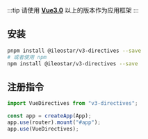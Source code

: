 :::tip
请使用 [**Vue3.0**](https://cn.vuejs.org/) 以上的版本作为应用框架
:::

## 安装

```bash
pnpm install @ileostar/v3-directives --save
# 或者使用 npm
npm install @ileostar/v3-directives --save
```

## 注册指令

```typescript {1,5}
import VueDirectives from "v3-directives";

const app = createApp(App);
app.use(router).mount("#app");
app.use(VueDirectives);
```


